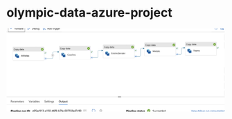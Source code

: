# olympic-data-azure-project
![alt text](https://github.com/Ahav7/olympic-data-azure-project/blob/main/Pipeline.png)
